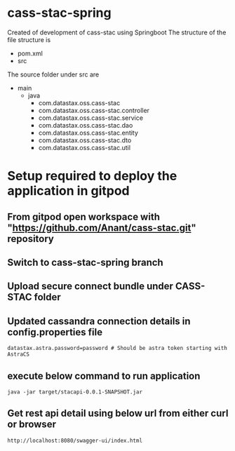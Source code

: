 # cass-stac-spring
Created of development of cass-stac using Springboot
The structure of the file structure is
 - pom.xml
 - src

The source folder under src are
 - main
   - java
     - com.datastax.oss.cass-stac
     - com.datastax.oss.cass-stac.controller
     - com.datastax.oss.cass-stac.service
     - com.datastax.oss.cass-stac.dao
     - com.datastax.oss.cass-stac.entity
     - com.datastax.oss.cass-stac.dto
     - com.datastax.oss.cass-stac.util


# Setup required to deploy the application in gitpod
 ## From gitpod open workspace with "https://github.com/Anant/cass-stac.git" repository
 ## Switch to cass-stac-spring branch
 ## Upload secure connect bundle under CASS-STAC folder
 ## Updated cassandra connection details in config.properties file
	datastax.astra.password=password # Should be astra token starting with AstraCS
 ## execute below command to run application
	java -jar target/stacapi-0.0.1-SNAPSHOT.jar
 ## Get rest api detail using below url from either curl or browser
	http://localhost:8080/swagger-ui/index.html